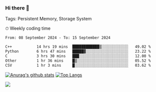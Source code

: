### Hi there 👋

Tags: Persistent Memory, Storage System

<!--

[![Anurag's github stats](https://github-readme-stats.vercel.app/api?username=wwyf)](https://github.com/anuraghazra/github-readme-stats)

[![Anurag's github stats](https://github-readme-stats.vercel.app/api?username=wwyf&count_private=true)](https://github.com/anuraghazra/github-readme-stats)


[![Top Langs](https://github-readme-stats.vercel.app/api/top-langs/?username=wwyf&count_private=true&&hide=jupyter%20notebook,html)](https://github.com/anuraghazra/github-readme-stats)



-->


⏱ Weekly coding time

<!--START_SECTION:waka-->

```txt
From: 08 September 2024 - To: 15 September 2024

C++           14 hrs 19 mins  ████████████▒░░░░░░░░░░░░   49.02 %
Python        6 hrs 47 mins   █████▓░░░░░░░░░░░░░░░░░░░   23.22 %
C             3 hrs 30 mins   ███░░░░░░░░░░░░░░░░░░░░░░   12.00 %
Other         1 hr 36 mins    █▒░░░░░░░░░░░░░░░░░░░░░░░   05.52 %
CSV           1 hr 3 mins     █░░░░░░░░░░░░░░░░░░░░░░░░   03.62 %
```

<!--END_SECTION:waka-->



[![Anurag's github stats](https://github-readme-stats.vercel.app/api?username=wwyf&count_private=true&show_icons=true&hide_border=true)](https://github.com/anuraghazra/github-readme-stats) [![Top Langs](https://github-readme-stats.vercel.app/api/top-langs/?username=wwyf&count_private=true&hide=jupyter%20notebook,html,OpenEdge%20ABL&langs_count=10&layout=compact&hide_border=true)](https://github.com/anuraghazra/github-readme-stats)

<!--

[![willianrod's wakatime stats](https://github-readme-stats.vercel.app/api/wakatime?username=wwyf)](https://github.com/anuraghazra/github-readme-stats)


-->

![](https://hit.yhype.me/github/profile?user_id=23121291)
